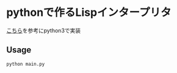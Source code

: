 # pythonで作るLispインタープリタ
[こちら](http://norvig.com/lispy.html)を参考にpython3で実装

## Usage
`python main.py`
